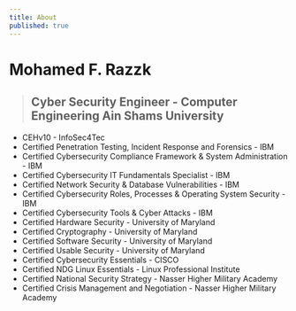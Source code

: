```yaml
---
title: About
published: true
---
```


#  Mohamed F. Razzk
>## Cyber Security Engineer - Computer Engineering Ain Shams University
- CEHv10 - InfoSec4Tec 
- Certified Penetration Testing, Incident Response and Forensics - IBM 
- Certified Cybersecurity Compliance Framework & System Administration - IBM 
- Certified Cybersecurity IT Fundamentals Specialist - IBM 
- Certified Network Security & Database Vulnerabilities - IBM 
- Certified Cybersecurity Roles, Processes & Operating System Security - IBM 
- Certified Cybersecurity Tools & Cyber Attacks - IBM 
- Certified Hardware Security - University of Maryland 
- Certified Cryptography - University of Maryland 
- Certified Software Security - University of Maryland 
- Certified Usable Security - University of Maryland 
- Certified Cybersecurity Essentials - CISCO 
- Certified NDG Linux Essentials - Linux Professional Institute
- Certified National Security Strategy - Nasser Higher Military Academy
- Certified Crisis Management and Negotiation - Nasser Higher Military Academy
